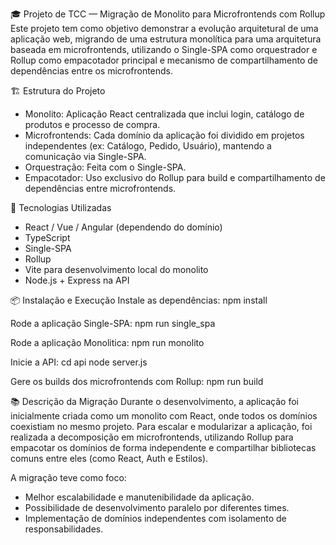 🎓 Projeto de TCC — Migração de Monolito para Microfrontends com Rollup
Este projeto tem como objetivo demonstrar a evolução arquitetural de uma aplicação web, migrando de uma estrutura monolítica para uma arquitetura baseada em microfrontends, utilizando o Single-SPA como orquestrador e Rollup como empacotador principal e mecanismo de compartilhamento de dependências entre os microfrontends.

🏗️ Estrutura do Projeto
* Monolito: Aplicação React centralizada que inclui login, catálogo de produtos e processo de compra.
* Microfrontends: Cada domínio da aplicação foi dividido em projetos independentes (ex: Catálogo, Pedido, Usuário), mantendo a comunicação via Single-SPA.
* Orquestração: Feita com o Single-SPA.
* Empacotador: Uso exclusivo do Rollup para build e compartilhamento de dependências entre microfrontends.

🚀 Tecnologias Utilizadas
* React / Vue / Angular (dependendo do domínio)
* TypeScript
* Single-SPA
* Rollup
* Vite para desenvolvimento local do monolito
* Node.js + Express na API

📦 Instalação e Execução
Instale as dependências:
npm install

Rode a aplicação Single-SPA:
npm run single_spa

Rode a aplicação Monolitica:
npm run monolito

Inicie a API:
cd api
node server.js

Gere os builds dos microfrontends com Rollup:
npm run build

📚 Descrição da Migração
Durante o desenvolvimento, a aplicação foi inicialmente criada como um monolito com React, onde todos os domínios coexistiam no mesmo projeto. Para escalar e modularizar a aplicação, foi realizada a decomposição em microfrontends, utilizando Rollup para empacotar os domínios de forma independente e compartilhar bibliotecas comuns entre eles (como React, Auth e Estilos).

A migração teve como foco:

* Melhor escalabilidade e manutenibilidade da aplicação.
* Possibilidade de desenvolvimento paralelo por diferentes times.
* Implementação de domínios independentes com isolamento de responsabilidades.